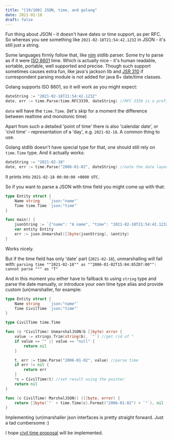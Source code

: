 ```yaml
---
title: "[19/100] JSON, time, and golang"
date: 2021-02-18
draft: false
---
```


Fun thing about JSON - it doesn't have dates or time support, as per RFC.
So whereas you see something like `2021-02-18T21:54:42.123Z` in JSON - it's still just a string.

Some languages firmly follow that, like [nim](https://nim-lang.org/docs/json.html) stdlib parser. 
Some try to parse as if it were [ISO 8601](https://en.wikipedia.org/wiki/ISO_8601) time. Which is actually nice - it's human readable, sortable, portable, well supported and precise. 
Though such support sometimes causes extra fun, like java's jackson lib and [JSR 310](https://jcp.org/en/jsr/detail?id=310) if currespondent parsing module is not added for java 8+ date/time classes. 

Golang supports ISO 8601, so it will work as you might expect:
```go
dateString := "2021-02-18T21:54:42.123Z"
date, err := time.Parse(time.RFC3339, dateString) //RFC 3339 is a profile for ISO 8601
```
`date` will have the `time.Time`. (let's skip for a moment the difference between realtime and monotonic time)

Apart from such a detailed 'point of time' there is also 'calendar date', or 'civil time' - representation of a 'day', e.g. `2021-02-18`. A common thing to use.

Golang stdlib doesn't have special type for that, one should still rely on `time.Time` type.
And it actually works:
```go
dateString := "2021-02-18"
date, err := time.Parse("2006-01-02", dateString) //note the date layout YYYY-MM-DD
```
It prints into `2021-02-18 00:00:00 +0000 UTC`.

So if you want to parse a JSON with time field you might come up with that:
```go
type Entity struct {
    Name string    `json:"name"`
    Time time.Time `json:"time"`
}

func main() {
    jsonString := `{"name": "A name", "time": "2021-02-18T21:54:42.123Z"}`
    var entity Entity
    err := json.Unmarshal([]byte(jsonString), &entity)
}    
```
Works nicely.

But if the time field has only 'date' part (`2021-02-18`), unmarshalling will fail with:
`parsing time ""2021-02-18"" as ""2006-01-02T15:04:05Z07:00"": cannot parse """ as "T"`

And in this moment you either have to fallback to using `string` type and parse the date manually, or introduce your own time type alias and provide custom (un)marshaller, for example:
```go
type Entity struct {
    Name string    `json:"name"`
    Time CivilTime `json:"time"`
}

type CivilTime time.Time

func (c *CivilTime) UnmarshalJSON(b []byte) error {
    value := strings.Trim(string(b), `"`) //get rid of "
    if value == "" || value == "null" {
        return nil
    }

    t, err := time.Parse("2006-01-02", value) //parse time
    if err != nil {
        return err
    }
    *c = CivilTime(t) //set result using the pointer
    return nil
}

func (c CivilTime) MarshalJSON() ([]byte, error) {
    return []byte(`"` + time.Time(c).Format("2006-01-02") + `"`), nil
}
```
Implementing (un)marshaller json interfaces is pretty straight forward.
Just a tad cumbersome :)

I hope [civil time proposal](https://github.com/golang/go/issues/19700) will be implemented.
